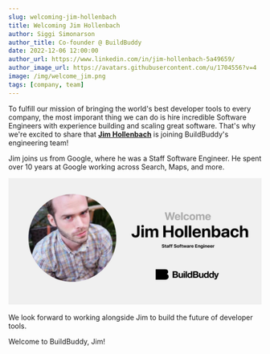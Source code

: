 ```yaml
---
slug: welcoming-jim-hollenbach
title: Welcoming Jim Hollenbach
author: Siggi Simonarson
author_title: Co-founder @ BuildBuddy
date: 2022-12-06 12:00:00
author_url: https://www.linkedin.com/in/jim-hollenbach-5a49659/
author_image_url: https://avatars.githubusercontent.com/u/1704556?v=4
image: /img/welcome_jim.png
tags: [company, team]
---
```


To fulfill our mission of bringing the world's best developer tools to every company, the most imporant thing we can do is hire incredible Software Engineers with experience building and scaling great software. That's why we're excited to share that [**Jim Hollenbach**](https://www.linkedin.com/in/jim-hollenbach-5a49659/) is joining BuildBuddy's engineering team!

Jim joins us from Google, where he was a Staff Software Engineer. He spent over 10 years at Google working across Search, Maps, and more.

![](../static/img/blog/welcome_jim.png)

We look forward to working alongside Jim to build the future of developer tools.

Welcome to BuildBuddy, Jim!
